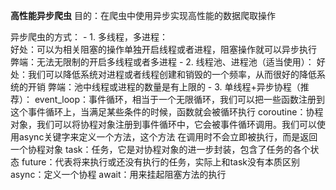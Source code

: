 **高性能异步爬虫**
目的：在爬虫中使用异步实现高性能的数据爬取操作

异步爬虫的方式：
    - 1. 多线程，多进程：     
        好处：可以为相关阻塞的操作单独开启线程或者进程，阻塞操作就可以异步执行
        弊端：无法无限制的开启多线程或者多进程
    - 2. 线程池、进程池（适当使用）：
        好处：我们可以降低系统对进程或者线程创建和销毁的一个频率，从而很好的降低系统的开销
        弊端：池中线程或进程的数量是有上限的
    - 3. 单线程+异步协程（推荐）：
        event_loop：事件循环，相当于一个无限循环，我们可以把一些函数注册到这个事件循环上，当满足某些条件的时候，函数就会被循环执行
        coroutine：协程对象，我们可以将协程对象注册到事件循环中，它会被事件循环调用。我们可以使用async关键字来定义一个方法，这个方法
                  在调用时不会立即被执行，而是返回一个协程对象
        task：任务，它是对协程对象的进一步封装，包含了任务的各个状态
        future：代表将来执行或还没有执行的任务，实际上和task没有本质区别
        async：定义一个协程
        await：用来挂起阻塞方法的执行
